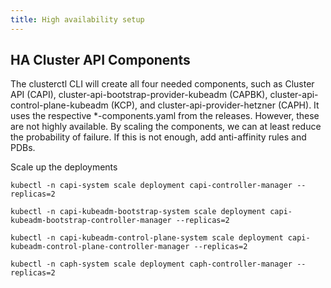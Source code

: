```yaml
---
title: High availability setup
---
```


## HA Cluster API Components

The clusterctl CLI will create all four needed components, such as Cluster API (CAPI), cluster-api-bootstrap-provider-kubeadm (CAPBK), cluster-api-control-plane-kubeadm (KCP), and cluster-api-provider-hetzner (CAPH).
It uses the respective \*-components.yaml from the releases. However, these are not highly available. By scaling the components, we can at least reduce the probability of failure. If this is not enough, add anti-affinity rules and PDBs.

Scale up the deployments

```shell
kubectl -n capi-system scale deployment capi-controller-manager --replicas=2

kubectl -n capi-kubeadm-bootstrap-system scale deployment capi-kubeadm-bootstrap-controller-manager --replicas=2

kubectl -n capi-kubeadm-control-plane-system scale deployment capi-kubeadm-control-plane-controller-manager --replicas=2

kubectl -n caph-system scale deployment caph-controller-manager --replicas=2

```

